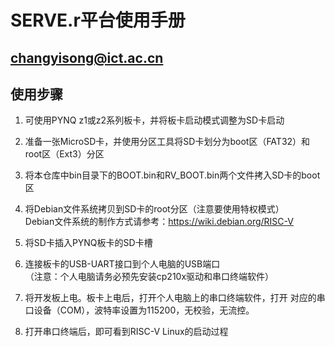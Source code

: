 SERVE.r平台使用手册
=====
<changyisong@ict.ac.cn>
-----

## 使用步骤

1. 可使用PYNQ z1或z2系列板卡，并将板卡启动模式调整为SD卡启动  

2. 准备一张MicroSD卡，并使用分区工具将SD卡划分为boot区（FAT32）和 root区（Ext3）分区  

3. 将本仓库中bin目录下的BOOT.bin和RV_BOOT.bin两个文件拷入SD卡的boot区

4. 将Debian文件系统拷贝到SD卡的root分区（注意要使用特权模式）   
Debian文件系统的制作方式请参考：https://wiki.debian.org/RISC-V   

5. 将SD卡插入PYNQ板卡的SD卡槽   

6. 连接板卡的USB-UART接口到个人电脑的USB端口  
（注意：个人电脑请务必预先安装cp210x驱动和串口终端软件）   

7. 将开发板上电。板卡上电后，打开个人电脑上的串口终端软件，打开
对应的串口设备（COM），波特率设置为115200，无校验，无流控。  

8. 打开串口终端后，即可看到RISC-V Linux的启动过程

